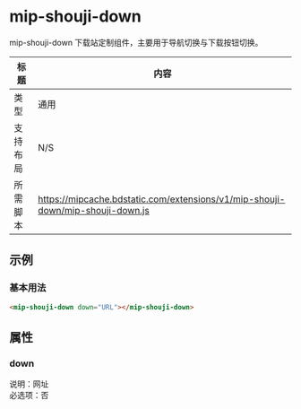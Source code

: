 # mip-shouji-down

mip-shouji-down 下载站定制组件，主要用于导航切换与下载按钮切换。  

标题|内容
----|----
类型|通用
支持布局|N/S
所需脚本|https://mipcache.bdstatic.com/extensions/v1/mip-shouji-down/mip-shouji-down.js

## 示例

### 基本用法
```html
<mip-shouji-down down="URL"></mip-shouji-down>
```

## 属性

### down

说明：网址  
必选项：否  

